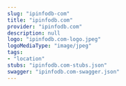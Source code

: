 ```yaml
---
slug: "ipinfodb-com"
title: "ipinfodb.com"
provider: "ipinfodb.com"
description: null
logo: "ipinfodb.com-logo.jpeg"
logoMediaType: "image/jpeg"
tags:
- "location"
stubs: "ipinfodb.com-stubs.json"
swagger: "ipinfodb.com-swagger.json"
---
```

